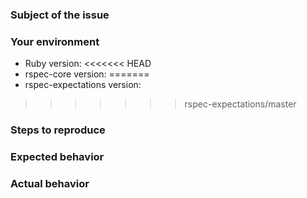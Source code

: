 ### Subject of the issue
<!---
Describe your issue here.
-->

### Your environment
* Ruby version:
<<<<<<< HEAD
* rspec-core version:
=======
* rspec-expectations version:
>>>>>>> rspec-expectations/master

### Steps to reproduce
<!---
Tell us how to reproduce this issue. Please provide a working demo, you can use
this [templates](REPORT_TEMPLATE.md) as a base.
-->

### Expected behavior
<!---
Tell us what should happen.
-->

### Actual behavior
<!---
Tell us what happens instead.
-->
